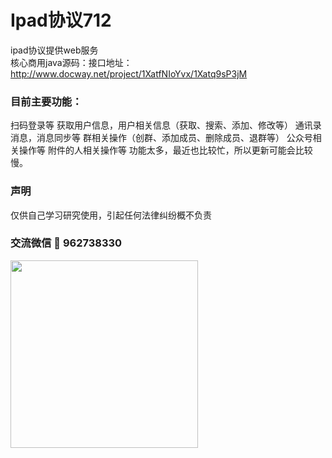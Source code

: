# Ipad协议712

ipad协议提供web服务<br/>
核心商用java源码：接口地址：http://www.docway.net/project/1XatfNIoYvx/1Xatq9sP3jM
### 目前主要功能：

扫码登录等
获取用户信息，用户相关信息（获取、搜索、添加、修改等）
通讯录消息，消息同步等
群相关操作（创群、添加成员、删除成员、退群等）
公众号相关操作等
附件的人相关操作等
功能太多，最近也比较忙，所以更新可能会比较慢。
### 声明

仅供自己学习研究使用，引起任何法律纠纷概不负责

### 交流微信 🐧 962738330
 <img src="https://buckettest-file2.oss-cn-shanghai.aliyuncs.com/WechatIMG56.jpeg" width = "300" height = "300" alt="" align=center />
